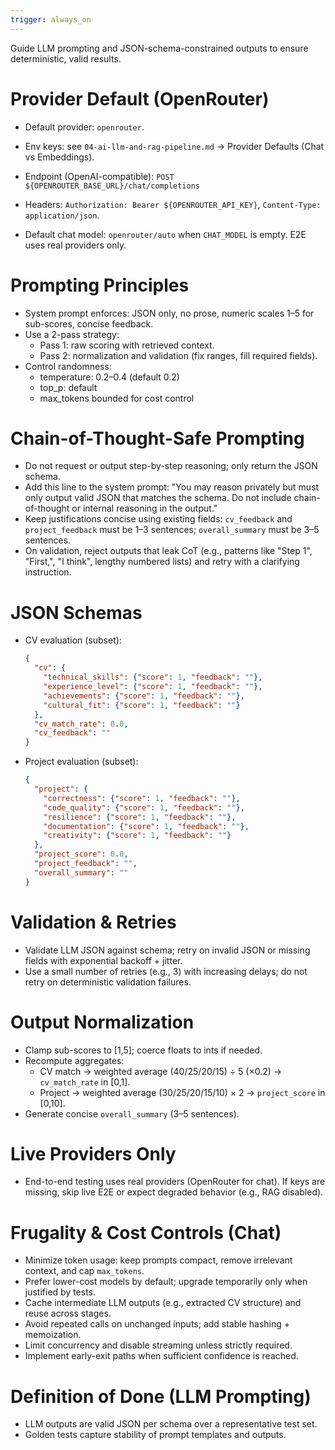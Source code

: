 ```yaml
---
trigger: always_on
---
```


Guide LLM prompting and JSON-schema-constrained outputs to ensure deterministic, valid results.

# Provider Default (OpenRouter)
- Default provider: `openrouter`.
- Env keys: see `04-ai-llm-and-rag-pipeline.md` → Provider Defaults (Chat vs Embeddings).
- Endpoint (OpenAI-compatible): `POST ${OPENROUTER_BASE_URL}/chat/completions`
- Headers: `Authorization: Bearer ${OPENROUTER_API_KEY}`, `Content-Type: application/json`.

- Default chat model: `openrouter/auto` when `CHAT_MODEL` is empty. E2E uses real providers only.


# Prompting Principles
- System prompt enforces: JSON only, no prose, numeric scales 1–5 for sub-scores, concise feedback.
- Use a 2-pass strategy:
  - Pass 1: raw scoring with retrieved context.
  - Pass 2: normalization and validation (fix ranges, fill required fields).
- Control randomness:
  - temperature: 0.2–0.4 (default 0.2)
  - top_p: default
  - max_tokens bounded for cost control

# Chain-of-Thought-Safe Prompting
- Do not request or output step-by-step reasoning; only return the JSON schema.
- Add this line to the system prompt: "You may reason privately but must only output valid JSON that matches the schema. Do not include chain-of-thought or internal reasoning in the output."
- Keep justifications concise using existing fields: `cv_feedback` and `project_feedback` must be 1–3 sentences; `overall_summary` must be 3–5 sentences.
- On validation, reject outputs that leak CoT (e.g., patterns like "Step 1", "First,", "I think", lengthy numbered lists) and retry with a clarifying instruction.

# JSON Schemas
- CV evaluation (subset):
  ```json
  {
    "cv": {
      "technical_skills": {"score": 1, "feedback": ""},
      "experience_level": {"score": 1, "feedback": ""},
      "achievements": {"score": 1, "feedback": ""},
      "cultural_fit": {"score": 1, "feedback": ""}
    },
    "cv_match_rate": 0.0,
    "cv_feedback": ""
  }
  ```
- Project evaluation (subset):
  ```json
  {
    "project": {
      "correctness": {"score": 1, "feedback": ""},
      "code_quality": {"score": 1, "feedback": ""},
      "resilience": {"score": 1, "feedback": ""},
      "documentation": {"score": 1, "feedback": ""},
      "creativity": {"score": 1, "feedback": ""}
    },
    "project_score": 0.0,
    "project_feedback": "",
    "overall_summary": ""
  }
  ```

# Validation & Retries
- Validate LLM JSON against schema; retry on invalid JSON or missing fields with exponential backoff + jitter.
- Use a small number of retries (e.g., 3) with increasing delays; do not retry on deterministic validation failures.

# Output Normalization
- Clamp sub-scores to [1,5]; coerce floats to ints if needed.
- Recompute aggregates:
  - CV match → weighted average (40/25/20/15) ÷ 5 (×0.2) → `cv_match_rate` in [0,1].
  - Project → weighted average (30/25/20/15/10) × 2 → `project_score` in [0,10].
- Generate concise `overall_summary` (3–5 sentences).

# Live Providers Only
- End-to-end testing uses real providers (OpenRouter for chat). If keys are missing, skip live E2E or expect degraded behavior (e.g., RAG disabled).

# Frugality & Cost Controls (Chat)
- Minimize token usage: keep prompts compact, remove irrelevant context, and cap `max_tokens`.
- Prefer lower-cost models by default; upgrade temporarily only when justified by tests.
- Cache intermediate LLM outputs (e.g., extracted CV structure) and reuse across stages.
- Avoid repeated calls on unchanged inputs; add stable hashing + memoization.
- Limit concurrency and disable streaming unless strictly required.
- Implement early-exit paths when sufficient confidence is reached.

# Definition of Done (LLM Prompting)
- LLM outputs are valid JSON per schema over a representative test set.
- Golden tests capture stability of prompt templates and outputs.
